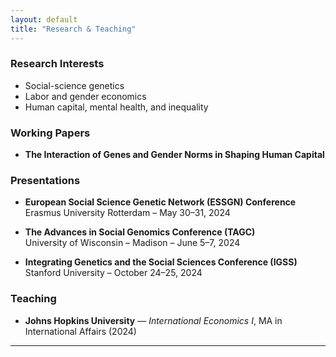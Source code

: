 ```yaml
---
layout: default
title: "Research & Teaching"
---
```


### Research Interests

- Social-science genetics
- Labor and gender economics
- Human capital, mental health, and inequality

### Working Papers

- **The Interaction of Genes and Gender Norms in Shaping Human Capital**  

### Presentations

- **European Social Science Genetic Network (ESSGN) Conference**  
  Erasmus University Rotterdam – May 30–31, 2024

- **The Advances in Social Genomics Conference (TAGC)**  
  University of Wisconsin – Madison – June 5–7, 2024

- **Integrating Genetics and the Social Sciences Conference (IGSS)**  
  Stanford University – October 24–25, 2024

### Teaching

- **Johns Hopkins University** — *International Economics I*, MA in International Affairs (2024)

---
